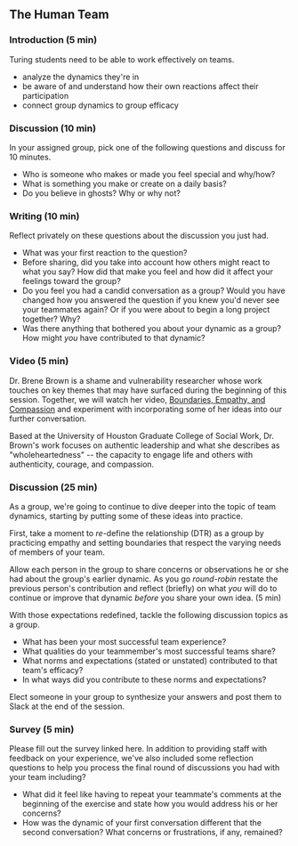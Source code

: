 ## The Human Team

### Introduction (5 min) 
Turing students need to be able to work effectively on teams.
* analyze the dynamics they're in
* be aware of and understand how their own reactions affect their participation
* connect group dynamics to group efficacy

### Discussion (10 min)
In your assigned group, pick one of the following questions and discuss for 10 minutes. 
* Who is someone who makes or made you feel special and why/how?
* What is something you make or create on a daily basis?
* Do you believe in ghosts? Why or why not?

### Writing (10 min)
Reflect privately on these questions about the discussion you just had.
* What was your first reaction to the question?
* Before sharing, did you take into account how others might react to what you say? How did that make you feel and how did it affect your feelings toward the group?
* Do you feel you had a candid conversation as a group? Would you have changed how you answered the question if you knew you'd never see your teammates again? Or if you were about to begin a long project together? Why?
* Was there anything that bothered you about your dynamic as a group? How might _you_ have contributed to that dynamic? 

### Video (5 min)
Dr. Brene Brown is a shame and vulnerability researcher whose work touches on key themes that may have surfaced during the beginning of this session. Together, we will watch her video, [Boundaries, Empathy, and Compassion](https://www.youtube.com/watch?v=ecb6ExBaW80) and experiment with incorporating some of her ideas into our further conversation. 

Based at the University of Houston Graduate College of Social Work, Dr. Brown's work focuses on authentic leadership and what she describes as "wholeheartedness" -- the capacity to engage life and others with authenticity, courage, and compassion.

### Discussion (25 min)
As a group, we're going to continue to dive deeper into the topic of team dynamics, starting by putting some of these ideas into practice. 

First, take a moment to _re_-define the relationship (DTR) as a group by practicing empathy and setting boundaries that respect the varying needs of members of your team.

Allow each person in the group to share concerns or observations he or she had about the group's earlier dynamic. As you go *round-robin* restate the previous person's contribution and reflect (briefly) on what _you_ will do to continue or improve that dynamic _before_ you share your own idea. (5 min)

With those expectations redefined, tackle the following discussion topics as a group.  
* What has been your most successful team experience? 
* What qualities do your teammember's most successful teams share?
* What norms and expectations (stated or unstated) contributed to that team's efficacy? 
* In what ways did you contribute to these norms and expectations? 

Elect someone in your group to synthesize your answers and post them to Slack at the end of the session. 

### Survey (5 min)
Please fill out the survey linked here. In addition to providing staff with feedback on your experience, we've also included some reflection questions to help you process the final round of discussions you had with your team including?

* What did it feel like having to repeat your teammate's comments at the beginning of the exercise and state how you would address his or her concerns?
* How was the dynamic of your first conversation different that the second conversation? What concerns or frustrations, if any, remained?
